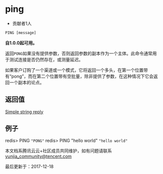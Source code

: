 # ping

- 贡献者1人

  

```javascript
PING [message]
```

**自1.0.0起可用。**

返回`PONG`如果没有提供参数，否则返回参数的副本作为一个主体。此命令通常用于测试连接是否仍然存在，或测量延迟。

如果客户订购了一个渠道或一个模式，它将返回一个多头，在第一个位置带有“pong”，而在第二个位置带有空批量，除非提供了参数，在这种情况下它会返回一个副本的论点。

## 返回值

[Simple string reply](https://redis.io/topics/protocol#simple-string-reply)

## 例子

redis> PING `"PONG"` redis> PING "hello world" `"hello world"`

本文档系腾讯云云+社区成员共同维护，如有问题请联系 yunjia_community@tencent.com

最后更新于：2017-12-18